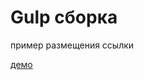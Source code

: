 # Gulp сборка

пример размещения ссылки

[демо](https://garishulc.github.io/my_first_project_gulp/)
